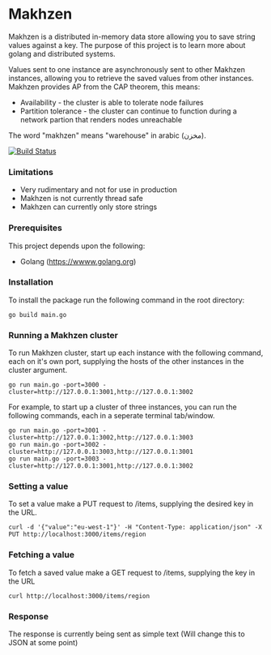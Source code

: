 # Makhzen
Makhzen is a distributed in-memory data store allowing you to save string values against a key. The purpose of this project is to learn more about golang and distributed systems.

Values sent to one instance are asynchronously sent to other Makhzen instances, allowing you to retrieve the saved values from other instances. Makhzen provides AP from the CAP theorem, this means:

* Availability - the cluster is able to tolerate node failures
* Partition tolerance - the cluster can continue to function during a network partion that renders nodes unreachable

The word "makhzen" means "warehouse" in arabic (مخزن‎).

[![Build Status](https://travis-ci.com/wolakec/makhzen.svg?branch=master)](https://travis-ci.com/wolakec/makhzen)

### Limitations
- Very rudimentary and not for use in production
- Makhzen is not currently thread safe
- Makhzen can currently only store strings

### Prerequisites
This project depends upon the following:
  - Golang (https://wwww.golang.org)

### Installation
To install the package run the following command in the root directory:
```
go build main.go
```

### Running a Makhzen cluster
To run Makhzen cluster, start up each instance with the following command, each on it's own port, supplying the hosts of the other instances in the cluster argument. 
```
go run main.go -port=3000 -cluster=http://127.0.0.1:3001,http://127.0.0.1:3002
```

For example, to start up a cluster of three instances, you can run the following commands, each in a seperate terminal tab/window.
```
go run main.go -port=3001 -cluster=http://127.0.0.1:3002,http://127.0.0.1:3003
go run main.go -port=3002 -cluster=http://127.0.0.1:3003,http://127.0.0.1:3001
go run main.go -port=3003 -cluster=http://127.0.0.1:3001,http://127.0.0.1:3002
```

### Setting a value
To set a value make a PUT request to /items, supplying the desired key in the URL.

```
curl -d '{"value":"eu-west-1"}' -H "Content-Type: application/json" -X PUT http://localhost:3000/items/region
```

### Fetching a value
To fetch a saved value make a GET request to /items, supplying the key in the URL

```
curl http://localhost:3000/items/region
```

### Response
The response is currently being sent as simple text (Will change this to JSON at some point)
